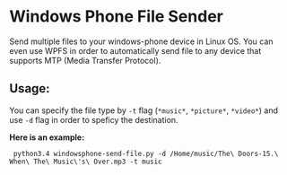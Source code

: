 # Windows Phone File Sender

Send multiple files to your windows-phone device in Linux OS. You can even use WPFS in order to automatically send file to any device that supports MTP (Media Transfer Protocol).

## Usage:

You can specify the file type by `-t` flag (`*music*`, `*picture*`, `*video*`) and use `-d` flag in order to speficy the destination.

**Here is an example:**

```
 python3.4 windowsphone-send-file.py -d /Home/music/The\ Doors-15.\ When\ The\ Music\'s\ Over.mp3 -t music

```
